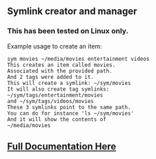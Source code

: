 ## Symlink creator and manager

### This has been tested on Linux only.

Example usage to create an item:
```
sym movies ~/media/movies entertainment videos
This creates an item called movies.
Associated with the provided path.
And 2 tags were added to it.
This will create a symlink: ~/sym/movies
It will also create tag symlinks:
~/sym/tags/entertainment/movies
and ~/sym/tags/videos/movies
These 3 symlinks point to the same path.
You can do for instance 'ls ~/sym/movies'
And it will show the contents of
~/media/movies
```

## [Full Documentation Here](https://madprops.github.io/sym/)